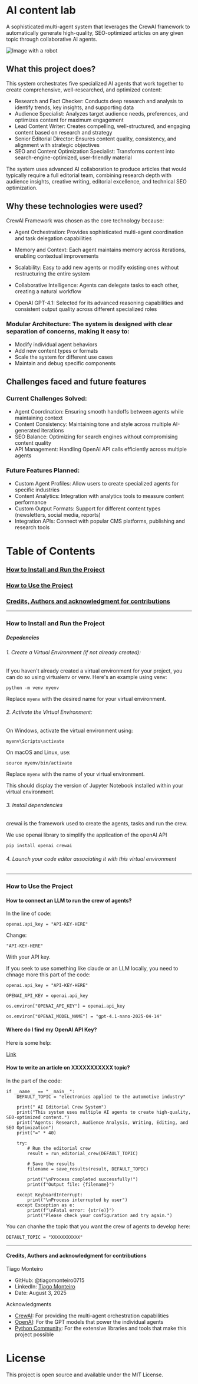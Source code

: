 # AI content lab

A sophisticated multi-agent system that leverages the CrewAI framework to automatically generate high-quality, SEO-optimized articles on any given topic through collaborative AI agents.

![Image with a robot](https://github.com/tiagomonteiro0715/ai-content-lab/blob/main/undraw_artificial-intelligence_fuvd.png)

## What this project does?


This system orchestrates five specialized AI agents that work together to create comprehensive, well-researched, and optimized content:

- Research and Fact Checker: Conducts deep research and analysis to identify trends, key insights, and supporting data
- Audience Specialist: Analyzes target audience needs, preferences, and optimizes content for maximum engagement
- Lead Content Writer: Creates compelling, well-structured, and engaging content based on research and strategy
- Senior Editorial Director: Ensures content quality, consistency, and alignment with strategic objectives
- SEO and Content Optimization Specialist: Transforms content into search-engine-optimized, user-friendly material

The system uses advanced AI collaboration to produce articles that would typically require a full editorial team, combining research depth with audience insights, creative writing, editorial excellence, and technical SEO optimization.

## Why these technologies were used?

CrewAI Framework was chosen as the core technology because:

- Agent Orchestration: Provides sophisticated multi-agent coordination and task delegation capabilities
- Memory and Context: Each agent maintains memory across iterations, enabling contextual improvements
- Scalability: Easy to add new agents or modify existing ones without restructuring the entire system
- Collaborative Intelligence: Agents can delegate tasks to each other, creating a natural workflow

- OpenAI GPT-4.1: Selected for its advanced reasoning capabilities and consistent output quality across different specialized roles

### Modular Architecture: The system is designed with clear separation of concerns, making it easy to:

- Modify individual agent behaviors
- Add new content types or formats
- Scale the system for different use cases
- Maintain and debug specific components


## Challenges faced and future features

### Current Challenges Solved:

- Agent Coordination: Ensuring smooth handoffs between agents while maintaining context
- Content Consistency: Maintaining tone and style across multiple AI-generated iterations
- SEO Balance: Optimizing for search engines without compromising content quality
- API Management: Handling OpenAI API calls efficiently across multiple agents

### Future Features Planned:

- Custom Agent Profiles: Allow users to create specialized agents for specific industries
- Content Analytics: Integration with analytics tools to measure content performance
- Custom Output Formats: Support for different content types (newsletters, social media, reports)
- Integration APIs: Connect with popular CMS platforms, publishing and research tools



# Table of Contents

### [ How to Install and Run the Project ](#How_to_install)

### [ How to Use the Project ](#How_to_use)

### [ Credits, Authors and acknowledgment for contributions ](#credits)

---

<a name="how_to_install"></a>

### How to Install and Run the Project


##### Depedencies

###### 1. Create a Virtual Environment (if not already created):
If you haven't already created a virtual environment for your project, you can do so using virtualenv or venv. Here's an example using venv:

```
python -m venv myenv
```


Replace ```myenv``` with the desired name for your virtual environment.

###### 2. Activate the Virtual Environment:
On Windows, activate the virtual environment using:

```
myenv\Scripts\activate
```


On macOS and Linux, use:
```
source myenv/bin/activate
```
Replace ```myenv``` with the name of your virtual environment.

This should display the version of Jupyter Notebook installed within your virtual environment.

###### 3. Install dependencies

crewai is the framework used to create the agents, tasks and run the crew.

We use openai library to simplify the application of the openAI API

```
pip install openai crewai
```

###### 4. Launch your code editor associating it with this virtual environment




---

<a name="How_to_use">
  
### How to Use the Project

#### How to connect an LLM to run the crew of agents?

In the line of code:

```
openai.api_key = "API-KEY-HERE"

```

Change:

```
"API-KEY-HERE"
```

With your API key.

If you seek to use something like claude or an LLM locally, you need to chnage more this part of the code:

```
openai.api_key = "API-KEY-HERE"

OPENAI_API_KEY = openai.api_key

os.environ["OPENAI_API_KEY"] = openai.api_key

os.environ["OPENAI_MODEL_NAME"] = "gpt-4.1-nano-2025-04-14"
```

#### Where do I find my OpenAI API Key?

Here is some help:

[Link](https://help.openai.com/en/articles/4936850-where-do-i-find-my-openai-api-key)


#### How to write an article on XXXXXXXXXXX topic?

In the part of the code:

```
if __name__ == "__main__":
    DEFAULT_TOPIC = "electronics applied to the automotive industry"
    
    print(" AI Editorial Crew System")
    print("This system uses multiple AI agents to create high-quality, SEO-optimized content.")
    print("Agents: Research, Audience Analysis, Writing, Editing, and SEO Optimization")
    print("=" * 40)
    
    try:
        # Run the editorial crew
        result = run_editorial_crew(DEFAULT_TOPIC)
        
        # Save the results
        filename = save_results(result, DEFAULT_TOPIC)
        
        print("\nProcess completed successfully!")
        print(f"Output file: {filename}")
        
    except KeyboardInterrupt:
        print("\nProcess interrupted by user")
    except Exception as e:
        print(f"\nFatal error: {str(e)}")
        print("Please check your configuration and try again.")
```

You can chanhe the topic that you want the crew of agents to develop here:

```
DEFAULT_TOPIC = "XXXXXXXXXXX"
```



---

<a name="credits">

#### Credits, Authors and acknowledgment for contributions

Tiago Monteiro

- GitHub: @tiagomonteiro0715
- LinkedIn: [Tiago Monteiro](https://www.linkedin.com/in/tiago-monteiro-/)
- Date: August 3, 2025

Acknowledgments

- [CrewAI](https://www.crewai.com/): For providing the multi-agent orchestration capabilities
- [OpenAI](https://openai.com/): For the GPT models that power the individual agents
- [Python Community](https://www.python.org/): For the extensive libraries and tools that make this project possible


# License
This project is open source and available under the MIT License.
